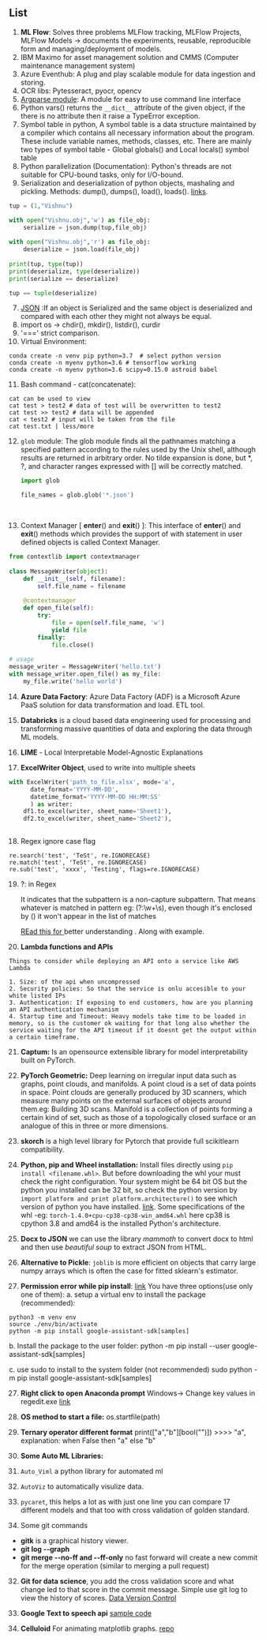 ## List

1. **ML Flow**: Solves three problems 
   MLFlow tracking, MLFlow Projects, MLFlow Models -> documents the experiments, reusable, reproducible form and managing/deployment of models.
2. IBM Maximo for asset management solution and CMMS (Computer maintenance management system)
3. Azure Eventhub: A plug and play scalable module for data ingestion and storing.
4. OCR libs: Pytesseract, pyocr, opencv
5. [Argparse module](https://docs.python.org/3/library/argparse.html): A module for easy to use command line interface
6. Python vars() returns the `__dict__` attribute of the given object, if the there is no attribute then it raise a TypeError exception.
7. Symbol table in python, A symbol table is a data structure maintained by a compiler which contains all necessary information about the program. These include variable names, methods, classes, etc. There are mainly two types of symbol table - Global globals() and Local locals() symbol table
5. Python parallelization (Documentation): Python's threads are not suitable for CPU-bound tasks, only for I/O-bound.
6. Serialization and deserialization of python objects, mashaling and pickling. Methods: dump(), dumps(), load(), loads(). [links](https://realpython.com/python-json/).
```python
tup = (1,"Vishnu")

with open("Vishnu.obj",'w') as file_obj:
    serialize = json.dump(tup,file_obj)
    
with open("Vishnu.obj",'r') as file_obj:
    deserialize = json.load(file_obj)
    
print(tup, type(tup))
print(deserialize, type(deserialize))
print(serialize == deserialize)

tup == tuple(deserialize)
```

7. [JSON](https://realpython.com/python-json/) :If an object is Serialized and the same object is deserialized and compared with each other they might not always be equal.
8. import os -> 
   chdir(), mkdir(), listdir(), curdir
9. '===' strict comparison.
10. Virtual Environment: 
```
conda create -n venv pip python=3.7  # select python version
conda create -n myenv python=3.6 # tensorflow working 
conda create -n myenv python=3.6 scipy=0.15.0 astroid babel
```

11. Bash command - cat(concatenate):
```
cat can be used to view
cat test > test2 # data of test will be overwritten to test2
cat test >> test2 # data will be appended
cat < test2 # input will be taken from the file
cat test.txt | less/more
```
12. `glob` module: The glob module finds all the pathnames matching a specified pattern according to the rules used by the Unix shell, although results are returned in arbitrary order. No tilde expansion is done, but *, ?, and character ranges expressed with [] will be correctly matched.

    ```python
    import glob

    file_names = glob.glob('*.json')
    ```

    ​

13. Context Manager [ __enter__() and __exit__() ]: This interface of __enter__() and __exit__() methods which provides the support of with statement in user defined objects is called Context Manager.
```python
from contextlib import contextmanager 
  
class MessageWriter(object): 
    def __init__(self, filename): 
        self.file_name = filename 
  
    @contextmanager
    def open_file(self): 
        try: 
            file = open(self.file_name, 'w') 
            yield file
        finally: 
            file.close() 
  
# usage 
message_writer = MessageWriter('hello.txt') 
with message_writer.open_file() as my_file: 
    my_file.write('hello world')
```

14. **Azure Data Factory**: Azure Data Factory (ADF) is a Microsoft Azure PaaS solution for data transformation and load. ETL tool.

15. **Databricks** is a cloud based data engineering used for processing and transforming massive quantities of data and exploring the data through ML models.

16. **LIME** - Local Interpretable Model-Agnostic Explanations

17. **ExcelWriter Object**, used to write into multiple sheets

```python
with ExcelWriter('path_to_file.xlsx', mode='a',
      date_format='YYYY-MM-DD',
      datetime_format='YYYY-MM-DD HH:MM:SS'
      ) as writer:
    df1.to_excel(writer, sheet_name='Sheet1'),
    df2.to_excel(writer, sheet_name='Sheet2'),
    
```

18. Regex ignore case flag
```
re.search('test', 'TeSt', re.IGNORECASE)
re.match('test', 'TeSt', re.IGNORECASE)
re.sub('test', 'xxxx', 'Testing', flags=re.IGNORECASE)
```
19. ?: in Regex

    It indicates that the subpattern is a non-capture subpattern. That means whatever is matched in pattern eg: (?:\w+\s), even though it's enclosed by () it won't appear in the list of matches

    [REad this for ](https://stackoverflow.com/questions/3512471/what-is-a-non-capturing-group-in-regular-expressions) better understanding . Along with example.

20. **Lambda functions and APIs**
```
Things to consider while deploying an API onto a service like AWS Lambda

1. Size: of the api when uncompressed
2. Security policies: So that the service is onlu accesible to your white listed IPs
3. Authentication: If exposing to end customers, how are you planning an API authentication mechanism
4. Startup time and Timeout: Heavy models take time to be loaded in memory, so is the customer ok waiting for that long also whether the service waiting for the API timeout if it doesnt get the output within a certain timeframe.
```

21. **Captum:** Is an opensource extensible library for model interpretability built on PyTorch.

22. **PyTorch Geometric:** Deep learning on irregular input data such as graphs, point clouds, and manifolds. A point cloud is a set of data points in space. Point clouds are generally produced by 3D scanners, which measure many points on the external surfaces of objects around them.eg: Building 3D scans. Manifold is a collection of points forming a certain kind of set, such as those of a topologically closed surface or an analogue of this in three or more dimensions.

22. **skorch** is a high level library for Pytorch that provide full scikitlearn compatibility.

23. **Python, pip and Wheel installation:** Install files directly using `pip install <filename.whl>`. But before downloading the whl your must check the right configuration. Your system might be 64 bit OS but the python you installed can be 32 bit, so check the python version by `import platform and print platform.architecture()` to see which version of python you have installed. [link](https://stackoverflow.com/questions/28568070/filename-whl-is-not-supported-wheel-on-this-platform). Some specifications of the whl -eg: `torch-1.4.0+cpu-cp38-cp38-win_amd64.whl` here cp38 is cpython 3.8 and amd64 is the installed Python's architecture.

24. **Docx to JSON** we can use the library *mammoth* to convert docx to html and then use *beautiful soup* to extract JSON from HTML.

25. **Alternative to Pickle**: `joblib` is more efficient on objects that carry large numpy arrays which is often the case for fitted sklearn's estimator.

26. **Permission error while pip install**: [link](https://github.com/googlesamples/assistant-sdk-python/issues/236#issuecomment-383039470)
You have three options(use only one of them):
   a. setup a virtual env to install the package (recommended):
```
python3 -m venv env
source ./env/bin/activate 
python -m pip install google-assistant-sdk[samples]
```
   b. Install the package to the user folder:
python -m pip install --user google-assistant-sdk[samples]

   c. use sudo to install to the system folder (not recommended)
sudo python -m pip install google-assistant-sdk[samples]

27. **Right click to open Anaconda prompt** Windows-> Change key values in regedit.exe [link](https://gist.github.com/jiewpeng/8ba446acf329b1801bf91db767d179ea)

28. **OS method to start a file:** os.startfile(path)

29. **Ternary operator different format** print(["a","b"][bool("")]) >>>> "a", explanation: when False then "a" else "b"

30. **Some Auto ML Libraries:** 
   1. `Auto_Viml` a python library for automated ml
   2. `AutoViz` to automatically visulize data.
   3. `pycaret`, this helps a lot as with just one line you can compare 17 different models and that too with cross validation of golden standard.
   
31. Some git commands
   - **gitk** is a graphical history viewer.
   - **git log --graph**
   - **git merge --no-ff and --ff-only** no fast forward will create a new commit for the merge operation (similar to merging a pull request)
   
32. **Git for data science**, you add the cross validation score and what change led to that score in the commit message. Simple use git log to view the history of scores. [Data Version Control](https://t.co/hI51xDzkOw?amp=1)

33. **Google Text to speech api** [sample code](https://github.com/p-s-vishnu/TextToSpeech)

34. **Celluloid** For animating matplotlib graphs. [repo](https://github.com/jwkvam/celluloid)
